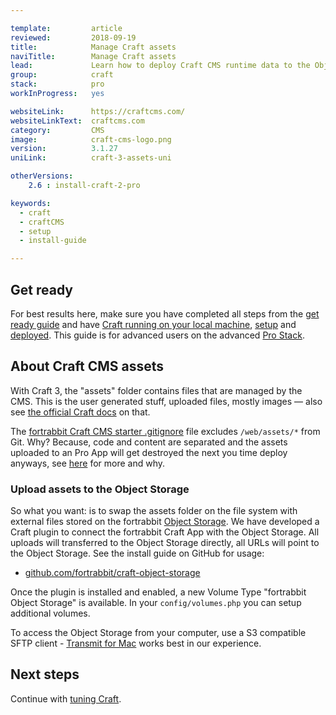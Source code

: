 ```yaml
---

template:         article
reviewed:         2018-09-19
title:            Manage Craft assets
naviTitle:        Manage Craft assets
lead:             Learn how to deploy Craft CMS runtime data to the Object Storage with fortrabbit Professional Apps.
group:            craft
stack:            pro
workInProgress:   yes

websiteLink:      https://craftcms.com/
websiteLinkText:  craftcms.com
category:         CMS
image:            craft-cms-logo.png
version:          3.1.27
uniLink:          craft-3-assets-uni

otherVersions:
    2.6 : install-craft-2-pro

keywords:
  - craft
  - craftCMS
  - setup
  - install-guide

---
```


## Get ready

For best results here, make sure you have completed all steps from the [get ready guide](/craft-3-about) and have [Craft running on your local machine](/craft-3-install-local), [setup](/craft-3-setup) and [deployed](/craft-3-deploy-git). This guide is for advanced users on the advanced [Pro Stack](/app-pro).

## About Craft CMS assets

With Craft 3, the "assets" folder contains files that are managed by the CMS. This is the user generated stuff, uploaded files, mostly images — also see [the official Craft docs](https://docs.craftcms.com/v3/assets.html) on that. 

The [fortrabbit Craft CMS starter .gitignore](https://raw.githubusercontent.com/fortrabbit/craft-starter/master/.gitignore) file excludes `/web/assets/*` from Git. Why? Because, code and content are separated and the assets uploaded to an Pro App will get destroyed the next you time deploy anyways, see [here](/app-pro#ephemeral-storage) for more and why.

### Upload assets to the Object Storage

So what you want: is to swap the assets folder on the file system with external files stored on the fortrabbit [Object Storage](/object-storage). We have developed a Craft plugin to connect the fortrabbit Craft App with the Object Storage. All uploads will transferred to the Object Storage directly, all URLs will point to the Object Storage. See the install guide on GitHub for usage:

* [github.com/fortrabbit/craft-object-storage](https://github.com/fortrabbit/craft-object-storage)

Once the plugin is installed and enabled, a new Volume Type "fortrabbit Object Storage" is available. In your `config/volumes.php` you can setup additional volumes. 

To access the Object Storage from your computer, use a S3 compatible SFTP client - [Transmit for Mac](https://panic.com/transmit/) works best in our experience.

## Next steps

Continue with [tuning Craft](/craft-3-tune).
